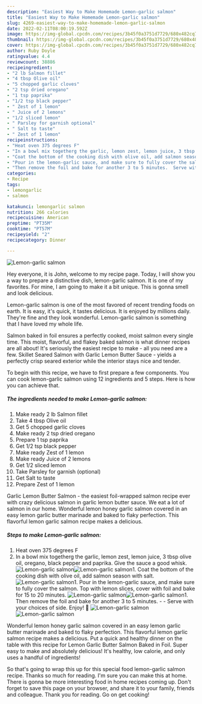 ```yaml
---
description: "Easiest Way to Make Homemade Lemon-garlic salmon"
title: "Easiest Way to Make Homemade Lemon-garlic salmon"
slug: 4269-easiest-way-to-make-homemade-lemon-garlic-salmon
date: 2022-02-11T08:00:19.592Z
image: https://img-global.cpcdn.com/recipes/3b45f0a3751d7729/680x482cq70/lemon-garlic-salmon-recipe-main-photo.jpg
thumbnail: https://img-global.cpcdn.com/recipes/3b45f0a3751d7729/680x482cq70/lemon-garlic-salmon-recipe-main-photo.jpg
cover: https://img-global.cpcdn.com/recipes/3b45f0a3751d7729/680x482cq70/lemon-garlic-salmon-recipe-main-photo.jpg
author: Ruby Doyle
ratingvalue: 4.4
reviewcount: 38886
recipeingredient:
- "2 lb Salmon fillet"
- "4 tbsp Olive oil"
- "5 chopped garlic cloves"
- "2 tsp dried oregano"
- "1 tsp paprika"
- "1/2 tsp black pepper"
- " Zest of 1 lemon"
- " Juice of 2 lemons"
- "1/2 sliced lemon"
- " Parsley for garnish optional"
- " Salt to taste"
- " Zest of 1 lemon"
recipeinstructions:
- "Heat oven 375 degrees F"
- "In a bowl mix togetherg the garlic, lemon zest, lemon juice, 3 tbsp olive oil, oregano, black pepper and paprika. Give the sauce a good whisk."
- "Coat the bottom of the cooking dish with olive oil, add salmon season with salt."
- "Pour in the lemon-garlic sauce, and make sure to fully cover the salmon. Top with lemon slices, cover with foil and bake for 15 to 20 minutes."
- "Then remove the foil and bake for another 3 to 5 minutes.  Serve with your choices of side. Enjoy! 🥰"
categories:
- Recipe
tags:
- lemongarlic
- salmon

katakunci: lemongarlic salmon 
nutrition: 266 calories
recipecuisine: American
preptime: "PT35M"
cooktime: "PT57M"
recipeyield: "2"
recipecategory: Dinner

---
```



![Lemon-garlic salmon](https://img-global.cpcdn.com/recipes/3b45f0a3751d7729/680x482cq70/lemon-garlic-salmon-recipe-main-photo.jpg)

Hey everyone, it is John, welcome to my recipe page. Today, I will show you a way to prepare a distinctive dish, lemon-garlic salmon. It is one of my favorites. For mine, I am going to make it a bit unique. This is gonna smell and look delicious.

Lemon-garlic salmon is one of the most favored of recent trending foods on earth. It is easy, it's quick, it tastes delicious. It is enjoyed by millions daily. They're fine and they look wonderful. Lemon-garlic salmon is something that I have loved my whole life.

Salmon baked in foil ensures a perfectly cooked, moist salmon every single time. This moist, flavorful, and flakey baked salmon is what dinner recipes are all about! It&#39;s seriously the easiest recipe to make - all you need are a few. Skillet Seared Salmon with Garlic Lemon Butter Sauce - yields a perfectly crisp seared exterior while the interior stays nice and tender.


To begin with this recipe, we have to first prepare a few components. You can cook lemon-garlic salmon using 12 ingredients and 5 steps. Here is how you can achieve that.

<!--inarticleads1-->

##### The ingredients needed to make Lemon-garlic salmon:

1. Make ready 2 lb Salmon fillet
1. Take 4 tbsp Olive oil
1. Get 5 chopped garlic cloves
1. Make ready 2 tsp dried oregano
1. Prepare 1 tsp paprika
1. Get 1/2 tsp black pepper
1. Make ready  Zest of 1 lemon
1. Make ready  Juice of 2 lemons
1. Get 1/2 sliced lemon
1. Take  Parsley for garnish (optional)
1. Get  Salt to taste
1. Prepare  Zest of 1 lemon


Garlic Lemon Butter Salmon - the easiest foil-wrapped salmon recipe ever with crazy delicious salmon in garlic lemon butter sauce. We eat a lot of salmon in our home. Wonderful lemon honey garlic salmon covered in an easy lemon garlic butter marinade and baked to flaky perfection. This flavorful lemon garlic salmon recipe makes a delicious. 

<!--inarticleads2-->

##### Steps to make Lemon-garlic salmon:

1. Heat oven 375 degrees F
1. In a bowl mix togetherg the garlic, lemon zest, lemon juice, 3 tbsp olive oil, oregano, black pepper and paprika. Give the sauce a good whisk.
<img src="//assets-global.cpcdn.com/assets/icons/button_play-2c75c40dde080a61004c1f40b05d8f140eaff45d7e9e6481dc71c63d2e7c4909.png" alt="Lemon-garlic salmon"><img src="//assets-global.cpcdn.com/assets/icons/button_play-2c75c40dde080a61004c1f40b05d8f140eaff45d7e9e6481dc71c63d2e7c4909.png" alt="Lemon-garlic salmon">1. Coat the bottom of the cooking dish with olive oil, add salmon season with salt.
<img src="//assets-global.cpcdn.com/assets/icons/button_play-2c75c40dde080a61004c1f40b05d8f140eaff45d7e9e6481dc71c63d2e7c4909.png" alt="Lemon-garlic salmon">1. Pour in the lemon-garlic sauce, and make sure to fully cover the salmon. Top with lemon slices, cover with foil and bake for 15 to 20 minutes.
<img src="//assets-global.cpcdn.com/assets/icons/button_play-2c75c40dde080a61004c1f40b05d8f140eaff45d7e9e6481dc71c63d2e7c4909.png" alt="Lemon-garlic salmon"><img src="//assets-global.cpcdn.com/assets/icons/button_play-2c75c40dde080a61004c1f40b05d8f140eaff45d7e9e6481dc71c63d2e7c4909.png" alt="Lemon-garlic salmon">1. Then remove the foil and bake for another 3 to 5 minutes. -  - Serve with your choices of side. Enjoy! 🥰
<img src="//assets-global.cpcdn.com/assets/icons/button_play-2c75c40dde080a61004c1f40b05d8f140eaff45d7e9e6481dc71c63d2e7c4909.png" alt="Lemon-garlic salmon"><img src="//assets-global.cpcdn.com/assets/icons/button_play-2c75c40dde080a61004c1f40b05d8f140eaff45d7e9e6481dc71c63d2e7c4909.png" alt="Lemon-garlic salmon">

Wonderful lemon honey garlic salmon covered in an easy lemon garlic butter marinade and baked to flaky perfection. This flavorful lemon garlic salmon recipe makes a delicious. Put a quick and healthy dinner on the table with this recipe for Lemon Garlic Butter Salmon Baked in Foil. Super easy to make and absolutely delicious! It&#39;s healthy, low calorie, and only uses a handful of ingredients! 

So that's going to wrap this up for this special food lemon-garlic salmon recipe. Thanks so much for reading. I'm sure you can make this at home. There is gonna be more interesting food in home recipes coming up. Don't forget to save this page on your browser, and share it to your family, friends and colleague. Thank you for reading. Go on get cooking!
